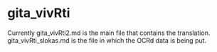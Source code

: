 # gita_vivRti

Currently gita\_vivRti2.md is the main file that contains the translation.
gita\_vivRti\_slokas.md is the file in which the OCRd data is being put.
